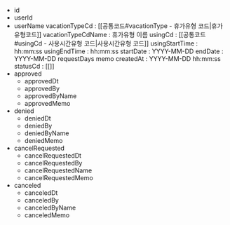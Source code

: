 - id
- userId
- userName
vacationTypeCd : [[공통코드#vacationType - 휴가유형 코드|휴가유형코드]]
vacationTypeCdName : 휴가유형 이름
usingCd : [[공통코드#usingCd - 사용시간유형 코드|사용시간유형 코드]]
usingStartTime : hh:mm:ss
usingEndTime : hh:mm:ss
startDate : YYYY-MM-DD 
endDate : YYYY-MM-DD
requestDays
memo
createdAt : YYYY-MM-DD hh:mm:ss
statusCd : [[]]
- approved
	- approvedDt
	- approvedBy
	- approvedByName
	- approvedMemo
- denied
	- deniedDt
	- deniedBy
	- deniedByName
	- deniedMemo
- cancelRequested
	- cancelRequestedDt
	- cancelRequestedBy
	- cancelRequestedName
	- cancelRequestedMemo
- canceled
	- canceledDt
	- canceledBy
	- canceledByName
	- canceledMemo